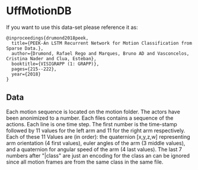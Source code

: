 # UffMotionDB

If you want to use this data-set please reference it as:
```
@inproceedings{drumond2018peek,
  title={PEEK-An LSTM Recurrent Network for Motion Classification from Sparse Data.},
  author={Drumond, Rafael Rego and Marques, Bruno AD and Vasconcelos, Cristina Nader and Clua, Esteban},
  booktitle={VISIGRAPP (1: GRAPP)},
  pages={215--222},
  year={2018}
}
```
## Data
Each motion sequence is located on the motion folder. The actors have been anonimized to a number. Each files contains a sequence of the actions. Each line is one time step. The first number is the time-stamp followed by 11 values for the left arm and 11 for the right arm respectively. Each of these 11 Values are (in order): the quaternion [x,y,z,w] representing arm orientation (4 first values), euler angles of the arm (3 middle values), and a quaternion for angular speed of the arm (4 last values). The last 7 numbers after "|class" are just an encoding for the class an can be ignored since all motion frames are from the same class in the same file.
